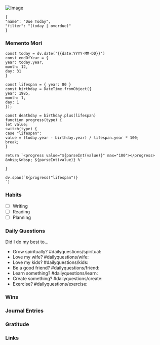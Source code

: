 
<div data-timeline="{{date:DDD}}"></div>

![Image](https://biblia.com/verseoftheday/image/{{date:YYYY-MM-DD}})

```todoist
{
"name": "Due Today",
"filter": "(today | overdue)"
}
```

### Memento Mori
```dataviewjs
const today = dv.date('{{date:YYYY-MM-DD}}')
const endOfYear = {
year: today.year,
month: 12,
day: 31
}

const lifespan = { year: 80 }
const birthday = DateTime.fromObject({
year: 1985,
month: 1,
day: 1
});

const deathday = birthday.plus(lifespan)
function progress(type) {
let value;
switch(type) {
case "lifespan":
value = (today.year - birthday.year) / lifespan.year * 100;
break;
}

return `<progress value="${parseInt(value)}" max="100"></progress> &nbsp;&nbsp; ${parseInt(value)} %`

}

dv.span(`${progress("lifespan")}
`)

```

### Habits
- [ ] Writing
- [ ] Reading
- [ ] Planning

### Daily Questions

Did I do my best to...

- Grow spiritually? #dailyquestions/spiritual:
- Love my wife? #dailyquestions/wife:
- Love my kids? #dailyquestions/kids:
- Be a good friend? #dailyquestions/friend:
- Learn something? #dailyquestions/learn:
- Create something? #dailyquestions/create:
- Exercise? #dailyquestions/exercise:

### Wins

### Journal Entries

### Gratitude

### Links
